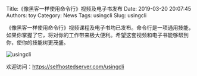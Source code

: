 Title:《像黑客一样使用命令行》视频及电子书发布
Date: 2019-03-20 20:07:45
Authors: toy
Category: News
Tags: usingcli
Slug: usingcli

《像黑客一样使用命令行》视频课程及电子书均已发布。命令行是一项通用技能，如果你掌握了它，将对你的工作带来极大便利。希望这套视频和电子书能够帮到你，使你的技能树更茂盛。

<!-- PELICAN_END_SUMMARY -->

![usingcli]({filename}/images/usingcli.png)

欢迎访问：<https://selfhostedserver.com/usingcli>
